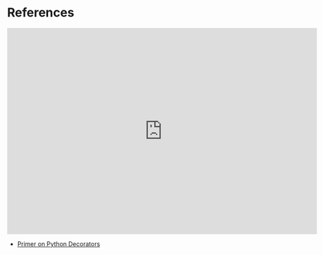 # References

<iframe width="720" height="480" src="https://www.youtube.com/embed/0mVmRHMaOJ4" title="YouTube video player" frameborder="0" allow="accelerometer; autoplay; clipboard-write; encrypted-media; gyroscope; picture-in-picture" allowfullscreen></iframe>

- [Primer on Python Decorators](https://realpython.com/primer-on-python-decorators/)